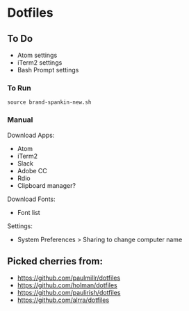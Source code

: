 # Dotfiles

## To Do
- Atom settings
- iTerm2 settings
- Bash Prompt settings

### To Run
`source brand-spankin-new.sh`

### Manual
Download Apps:
- Atom
- iTerm2
- Slack
- Adobe CC
- Rdio
- Clipboard manager?

Download Fonts:
- Font list

Settings:
- System Preferences > Sharing to change computer name

## Picked cherries from:
- https://github.com/paulmillr/dotfiles
- https://github.com/holman/dotfiles
- https://github.com/paulirish/dotfiles
- https://github.com/alrra/dotfiles

